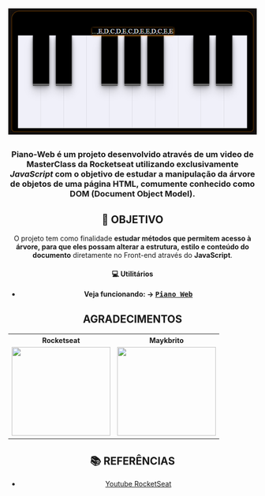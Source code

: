 <h1 align=center>
<img src="./images/piano_web01.png" />
</h1>

<div align="center">



<h3 align="center">

Piano-Web é um projeto desenvolvido através de um **video de MasterClass** da **Rocketseat** utilizando exclusivamente ***JavaScript*** com o objetivo de estudar a manipulação da árvore de objetos de uma página HTML, comumente conhecido como **DOM** (Document Object Model).

</h3>


## **:rocket: OBJETIVO**

O projeto tem como finalidade **estudar métodos que permitem acesso à árvore, para que eles possam alterar a estrutura, estilo e conteúdo do documento** diretamente no Front-end através do **JavaScript**.



#### **:computer: Utilitários**

- **Veja funcionando: &rarr; <kbd>[Piano Web](https://piano-web.netlify.app/)</kbd>**



## **AGRADECIMENTOS**

<div align=center>

<table style="width:100%">
  <tr align=center>
    <th><strong><center>Rocketseat</center></strong></th>
    <th><strong><center>Maykbrito</center></strong></th>
  </tr>
  <tr align=center>
    <td>
      <a href="https://rocketseat.com.br/">
        <img width="200" height="180" src="https://user-images.githubusercontent.com/38081852/83981650-1e2e6680-a8f6-11ea-9f42-6df8fe809e4b.png">
      </a>
    </td>
    <td>
      <a href="https://github.com/maykbrito">
        <img width="200" height="180" src="https://user-images.githubusercontent.com/38081852/83981753-1de29b00-a8f7-11ea-93cf-23d2ff65fa5c.png">
      </a>
    </td>
  </tr>
</table>

</div>

## **:books: REFERÊNCIAS**

- [Youtube RocketSeat](https://www.youtube.com/watch?v=UftSB4DaRU4)
